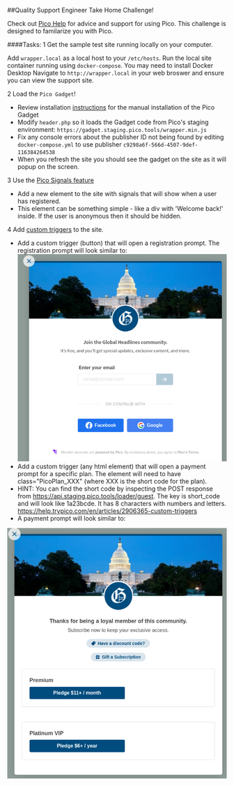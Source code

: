 ##Quality Support Engineer Take Home Challenge!

Check out [Pico Help](https://help.trypico.com) for advice and support for using Pico. This challenge is designed to familarize you with Pico.

####Tasks:
1 Get the sample test site running locally on your computer.
  
Add `wrapper.local` as a local host to your `/etc/hosts`. 
Run the local site container running using `docker-compose`. You may need to install Docker Desktop
Navigate to `http://wrapper.local` in your web broswer and ensure you can view the support site.

2 Load the `Pico Gadget`!    

*    Review installation [instructions](https://help.trypico.com/en/articles/3199263-installing-pico-on-your-website) for the manual installation of the Pico Gadget
* Modify `header.php` so it loads the Gadget code from Pico's staging environment: `https://gadget.staging.pico.tools/wrapper.min.js`
* Fix any console errors about the publisher ID not being found by editing `docker-compose.yml` to use publisher `c9298a6f-566d-4507-9def-116384264538`
* When you refresh the site you should see the gadget on the site as it will popup on the screen.
   

3 Use the [Pico Signals feature](https://help.trypico.com/en/articles/2906319-using-pico-signals)
    
* Add a new element to the site with signals that will show when a user has registered.
* This element can be something simple - like a div with 'Welcome back!' inside. If the user is anonymous then it should be hidden.


4 Add [custom triggers]() to the site.

* Add a custom trigger (button) that will open a registration prompt. The registration prompt will look similar to:
![img.png](img.png)
* Add a custom trigger (any html element) that will open a payment prompt for a specific plan. The element will need to have
class="PicoPlan_XXX" (where XXX is the short code for the plan). 
* HINT: You can find the short code by inspecting the POST response from 
https://api.staging.pico.tools/loader/guest. The key is short_code and will look like 1a23bcde. It has 8 characters with numbers and letters.
https://help.trypico.com/en/articles/2906365-custom-triggers 
* A payment prompt will look similar to:


![img_1.png](img_1.png)

